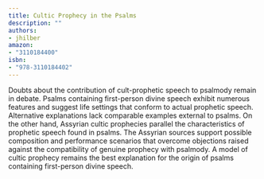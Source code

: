 ```yaml
---
title: Cultic Prophecy in the Psalms
description: ""
authors:
- jhilber
amazon:
- "3110184400"
isbn:
- "978-3110184402"
---
```

Doubts about the contribution of cult-prophetic speech to psalmody remain in debate. Psalms containing first-person divine speech exhibit numerous features and suggest life settings that conform to actual prophetic speech. Alternative explanations lack comparable examples external to psalms. On the other hand, Assyrian cultic prophecies parallel the characteristics of prophetic speech found in psalms. The Assyrian sources support possible composition and performance scenarios that overcome objections raised against the compatibility of genuine prophecy with psalmody. A model of cultic prophecy remains the best explanation for the origin of psalms containing first-person divine speech.
